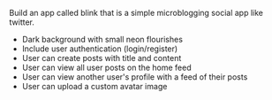 Build an app called blink that is a simple microblogging social app like twitter.

- Dark background with small neon flourishes
- Include user authentication (login/register)
- User can create posts with title and content
- User can view all user posts on the home feed
- User can view another user's profile with a feed of their posts
- User can upload a custom avatar image
